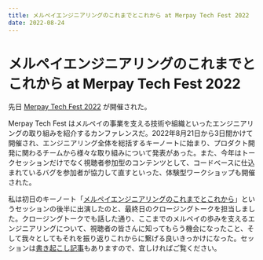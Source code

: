 ```yaml
---
title: メルペイエンジニアリングのこれまでとこれから at Merpay Tech Fest 2022
date: 2022-08-24
---
```


# メルペイエンジニアリングのこれまでとこれから at Merpay Tech Fest 2022

先日 [Merpay Tech Fest 2022](https://events.merpay.com/techfest-2022/) が開催された。

Merpay Tech Fest はメルペイの事業を支える技術や組織といったエンジニアリングの取り組みを紹介するカンファレンスだ。2022年8月21日から3日間かけて開催され、エンジニアリング全体を総括するキーノートに始まり、プロダクト開発に関わるチームから様々な取り組みについて発表があった。また、今年はトークセッションだけでなく視聴者参加型のコンテンツとして、コードベースに仕込まれているバグを参加者が協力して直すといった、体験型ワークショップも開催された。

私は初日のキーノート「[メルペイエンジニアリングのこれまでとこれから](https://events.merpay.com/techfest-2022/#day-1_session1)」というセッションの後半に出演したのと、最終日のクロージングトークを担当しました。クロージングトークでも話した通り、ここまでのメルペイの歩みを支えるエンジニアリングについて、視聴者の皆さんに知ってもらう機会になったこと、そして我々としてもそれを振り返りこれからに繋げる良いきっかけになった。セッションは[書き起こし記事](https://engineering.mercari.com/blog/entry/20221018-mtf2022-day1-1/)もありますので、宜しければご覧ください。
